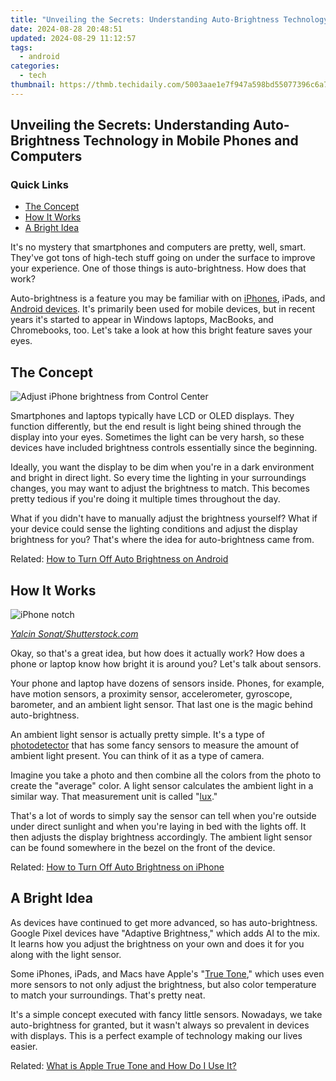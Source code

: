 ```yaml
---
title: "Unveiling the Secrets: Understanding Auto-Brightness Technology in Mobile Phones and Computers"
date: 2024-08-28 20:48:51
updated: 2024-08-29 11:12:57
tags:
  - android
categories:
  - tech
thumbnail: https://thmb.techidaily.com/5003aae1e7f947a598bd55077396c6a77042379632f2075c2e5462803d44d042.jpg
---
```


## Unveiling the Secrets: Understanding Auto-Brightness Technology in Mobile Phones and Computers

### Quick Links

* [The Concept](https://instagram-video-recordings.techidaily.com/updated-in-2024-duality-in-display-rotating-videos-on-instagram-one-click-at-a-time/)
* [How It Works](https://remote-screen-capture.techidaily.com/streamlining-remote-collaboration-master-skypes-screen-share-tools-for-2024/)
* [A Bright Idea](https://phone-solutions.techidaily.com/in-2024-thinking-about-changing-your-netflix-region-without-a-vpn-on-vivo-y100i-power-5g-drfone-by-drfone-virtual-android/)

 It's no mystery that smartphones and computers are pretty, well, smart. They've got tons of high-tech stuff going on under the surface to improve your experience. One of those things is auto-brightness. How does that work?

 Auto-brightness is a feature you may be familiar with on [iPhones](https://some-skills.techidaily.com/2024-approved-top-download-sites-showcasing-exquisite-text-effects/), iPads, and [Android devices](https://screen-capture.techidaily.com/new-audio-gear-reviews-and-ratings-for-2024/). It's primarily been used for mobile devices, but in recent years it's started to appear in Windows laptops, MacBooks, and Chromebooks, too. Let's take a look at how this bright feature saves your eyes.

##  The Concept

![Adjust iPhone brightness from Control Center](https://static1.howtogeekimages.com/wordpress/wp-content/uploads/2021/05/brightness-bar-control-centre-iphone.png) 

 Smartphones and laptops typically have LCD or OLED displays. They function differently, but the end result is light being shined through the display into your eyes. Sometimes the light can be very harsh, so these devices have included brightness controls essentially since the beginning.

 Ideally, you want the display to be dim when you're in a dark environment and bright in direct light. So every time the lighting in your surroundings changes, you may want to adjust the brightness to match. This becomes pretty tedious if you're doing it multiple times throughout the day.

 What if you didn't have to manually adjust the brightness yourself? What if your device could sense the lighting conditions and adjust the display brightness for you? That's where the idea for auto-brightness came from.

Related: [How to Turn Off Auto Brightness on Android](https://screen-capture.techidaily.com/new-audio-gear-reviews-and-ratings-for-2024/) 

##  How It Works

![iPhone notch](https://static1.howtogeekimages.com/wordpress/wp-content/uploads/2021/12/iPhone-notch.jpg) 

_[Yalcin Sonat/Shutterstock.com](https://www.shutterstock.com/image-photo/antalya-turkey-june-23-2020-new-1762295039)_

 Okay, so that's a great idea, but how does it actually work? How does a phone or laptop know how bright it is around you? Let's talk about sensors.

 Your phone and laptop have dozens of sensors inside. Phones, for example, have motion sensors, a proximity sensor, accelerometer, gyroscope, barometer, and an ambient light sensor. That last one is the magic behind auto-brightness.

 An ambient light sensor is actually pretty simple. It's a type of [photodetector](https://en.wikipedia.org/wiki/Photodetector) that has some fancy sensors to measure the amount of ambient light present. You can think of it as a type of camera.

 Imagine you take a photo and then combine all the colors from the photo to create the "average" color. A light sensor calculates the ambient light in a similar way. That measurement unit is called "[lux](https://en.wikipedia.org/wiki/Lux)."

 That's a lot of words to simply say the sensor can tell when you're outside under direct sunlight and when you're laying in bed with the lights off. It then adjusts the display brightness accordingly. The ambient light sensor can be found somewhere in the bezel on the front of the device.

Related: [How to Turn Off Auto Brightness on iPhone](https://some-skills.techidaily.com/2024-approved-top-download-sites-showcasing-exquisite-text-effects/) 

##  A Bright Idea

 As devices have continued to get more advanced, so has auto-brightness. Google Pixel devices have "Adaptive Brightness," which adds AI to the mix. It learns how you adjust the brightness on your own and does it for you along with the light sensor.

 Some iPhones, iPads, and Macs have Apple's "[True Tone](https://some-techniques.techidaily.com/2024-approved-how-to-elevate-your-iphone-photography-dive-into-hdr/)," which uses even more sensors to not only adjust the brightness, but also color temperature to match your surroundings. That's pretty neat.

 It's a simple concept executed with fancy little sensors. Nowadays, we take auto-brightness for granted, but it wasn't always so prevalent in devices with displays. This is a perfect example of technology making our lives easier.

Related: [What is Apple True Tone and How Do I Use It?](https://some-techniques.techidaily.com/2024-approved-how-to-elevate-your-iphone-photography-dive-into-hdr/)

<ins class="adsbygoogle"
     style="display:block"
     data-ad-format="autorelaxed"
     data-ad-client="ca-pub-7571918770474297"
     data-ad-slot="1223367746"></ins>



<ins class="adsbygoogle"
     style="display:block"
     data-ad-client="ca-pub-7571918770474297"
     data-ad-slot="8358498916"
     data-ad-format="auto"
     data-full-width-responsive="true"></ins>
